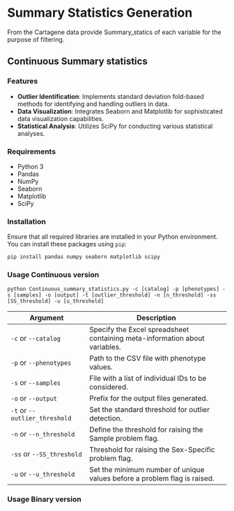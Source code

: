 # Summary Statistics Generation 

From the Cartagene data provide Summary_statics of each variable for the purpose of filtering.

## Continuous Summary statistics

### Features
- **Outlier Identification**: Implements standard deviation fold-based methods for identifying and handling outliers in data.
- **Data Visualization**: Integrates Seaborn and Matplotlib for sophisticated data visualization capabilities.
- **Statistical Analysis**: Utilizes SciPy for conducting various statistical analyses.

### Requirements
- Python 3
- Pandas
- NumPy
- Seaborn
- Matplotlib
- SciPy

### Installation
Ensure that all required libraries are installed in your Python environment. You can install these packages using `pip`:

```bash
pip install pandas numpy seaborn matplotlib scipy
```

### Usage Continuous version
```
python Continuous_summary_statistics.py -c [catalog] -p [phenotypes] -s [samples] -o [output] -t [outlier_threshold] -n [n_threshold] -ss [SS_threshold] -u [u_threshold]
```
| Argument               | Description                                                            |
|------------------------|------------------------------------------------------------------------|
| `-c` or `--catalog`    | Specify the Excel spreadsheet containing meta-information about variables. |
| `-p` or `--phenotypes` | Path to the CSV file with phenotype values.                            |
| `-s` or `--samples`    | File with a list of individual IDs to be considered.                   |
| `-o` or `--output`     | Prefix for the output files generated.                                 |
| `-t` or `--outlier_threshold` | Set the standard threshold for outlier detection.                |
| `-n` or `--n_threshold`| Define the threshold for raising the Sample problem flag.             |
| `-ss` or `--SS_threshold` | Threshold for raising the Sex-Specific problem flag.              |
| `-u` or `--u_threshold`| Set the minimum number of unique values before a problem flag is raised. |

### Usage Binary version



